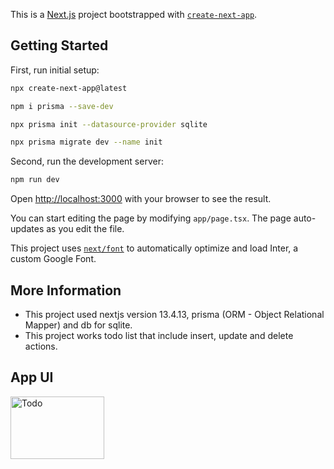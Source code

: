 This is a [Next.js](https://nextjs.org/) project bootstrapped with [`create-next-app`](https://github.com/vercel/next.js/tree/canary/packages/create-next-app).

## Getting Started
First, run initial setup:

```bash
npx create-next-app@latest

npm i prisma --save-dev

npx prisma init --datasource-provider sqlite

npx prisma migrate dev --name init
```

Second, run the development server:

```bash
npm run dev
```

Open [http://localhost:3000](http://localhost:3000) with your browser to see the result.

You can start editing the page by modifying `app/page.tsx`. The page auto-updates as you edit the file.

This project uses [`next/font`](https://nextjs.org/docs/basic-features/font-optimization) to automatically optimize and load Inter, a custom Google Font.

## More Information

- This project used nextjs version 13.4.13, prisma (ORM - Object Relational Mapper) and db for sqlite.
- This project works todo list that include insert, update and delete actions.

## App UI

<img src="[kitten.jpg](https://github.com/hninthuzar/nextjs-with-prismadb/blob/main/app/todo-photo.png)https://github.com/hninthuzar/nextjs-with-prismadb/blob/main/app/todo-photo.png" alt="Todo" title="Todo List" width="150" height="100" /> 
